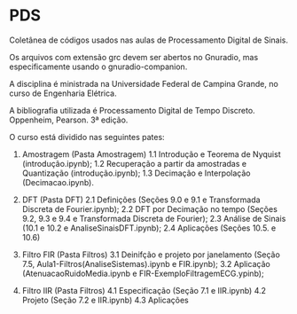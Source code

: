 # PDS
Coletânea de códigos usados nas aulas de Processamento Digital de Sinais.

Os arquivos com extensão grc devem ser abertos no Gnuradio, mas especificamente usando o gnuradio-companion.

A disciplina é ministrada na Universidade Federal de Campina Grande, no curso de Engenharia Elétrica. 

A bibliografia utilizada é Processamento Digital de Tempo Discreto. Oppenheim, Pearson. 3ª edição.

O curso está dividido nas seguintes pates:

1. Amostragem (Pasta Amostragem)
  1.1 Introdução e Teorema de Nyquist (introdução.ipynb);
  1.2 Recuperação a partir da amostradas e Quantização (introdução.ipynb);
  1.3 Decimação e Interpolação (Decimacao.ipynb).

2. DFT (Pasta DFT)
  2.1 Definições (Seções 9.0 e 9.1 e Transformada Discreta de Fourier.ipynb);
  2.2 DFT por Decimação no tempo (Seções 9.2, 9.3 e 9.4 e Transformada Discreta de Fourier);
  2.3 Análise de Sinais (10.1 e 10.2 e AnaliseSinaisDFT.ipynb);
  2.4 Aplicações (Seções 10.5. e 10.6)
  
3. Filtro FIR (Pasta Filtros)
  3.1 Deinifção e projeto por janelamento (Seção 7.5, Aula1-Filtros(AnaliseSistemas).ipynb e FIR.ipynb);
  3.2 Aplicação (AtenuacaoRuidoMedia.ipynb e FIR-ExemploFiltragemECG.ypinb);
  
4. Filtro IIR (Pasta Filtros)
  4.1 Especificação (Seção 7.1 e IIR.ipynb)
  4.2 Projeto (Seção 7.2 e IIR.ipynb)
  4.3 Aplicações 
